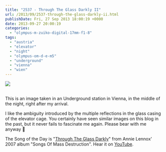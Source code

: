 ```yaml
---
title: "2537 - Through The Glass Darkly II"
url: /2013/09/2537-through-the-glass-darkly-ii.html
publishDate: Fri, 27 Sep 2013 18:00:19 +0000
date: 2013-09-27 20:00:19
categories: 
  - "olympus-m-zuiko-digital-17mm-f1-8"
tags: 
  - "austria"
  - "elevator"
  - "night"
  - "olympus-om-d-e-m5"
  - "underground"
  - "vienna"
  - "wien"
---
```

<div class="container">
<div class="center"><a target="_blank" href="https://d25zfm9zpd7gm5.cloudfront.net/1200x1200/2013/20130916_003525_lr.jpg"><img src="https://d25zfm9zpd7gm5.cloudfront.net/0600x0600/2013/20130916_003525_lr.jpg" /></a></div>
</div>
<br />

This is an image taken in an Underground station in Vienna, in the middle of the night, right after my arrival.

 I like the ambiguity introduced by the multiple reflections in the glass casing of the elevator cage. You certainly have seen similar images on this blog in the past, but it never fails to fascinate me again. Please bear with me anyway 🙂

The Song of the Day is "<a href="http://www.lyricsmode.com/lyrics/a/annie_lennox/through_the_glass_darkly.html" target="_blank">Through The Glass Darkly</a>" from Annie Lennox' 2007 album "Songs Of Mass Destruction". Hear it on <a href="http://www.youtube.com/watch?v=O2ziG2u-d3M" target="_blank">YouTube</a>.

